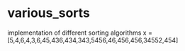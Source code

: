 # various_sorts
implementation of different sorting algorithms
x = [5,4,6,4,3,6,45,436,434,343,5456,46,456,456,34552,454]

